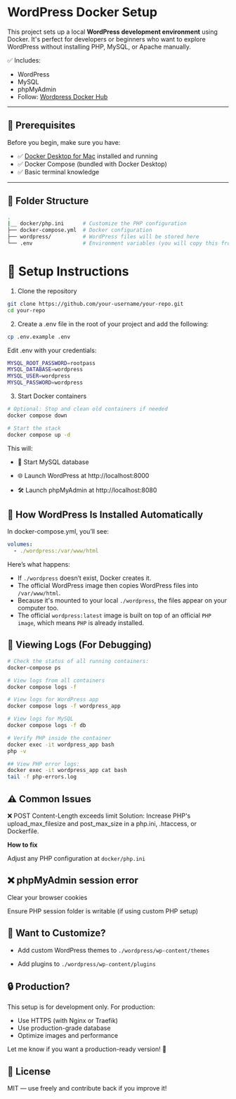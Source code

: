 # WordPress Docker Setup

This project sets up a local **WordPress development environment** using Docker. It's perfect for developers or beginners who want to explore WordPress without installing PHP, MySQL, or Apache manually.

✅ Includes:
- WordPress
- MySQL
- phpMyAdmin
- Follow: [Wordpress Docker Hub](https://hub.docker.com/_/wordpress)
---

## 🧰 Prerequisites

Before you begin, make sure you have:

- ✅ [Docker Desktop for Mac](https://www.docker.com/products/docker-desktop) installed and running
- ✅ Docker Compose (bundled with Docker Desktop)
- ✅ Basic terminal knowledge

---

## 📁 Folder Structure

```bash
.
|__ docker/php.ini      # Customize the PHP configuration
├── docker-compose.yml  # Docker configuration
├── wordpress/          # WordPress files will be stored here
└── .env                # Environment variables (you will copy this from .env.example)
```

# 🚀 Setup Instructions

1. Clone the repository
```bash
git clone https://github.com/your-username/your-repo.git
cd your-repo
```

2. Create a .env file in the root of your project and add the following:
```bash
cp .env.example .env
```
Edit .env with your credentials:

```bash
MYSQL_ROOT_PASSWORD=rootpass
MYSQL_DATABASE=wordpress
MYSQL_USER=wordpress
MYSQL_PASSWORD=wordpress
```

3. Start Docker containers
```bash
# Optional: Stop and clean old containers if needed
docker compose down

# Start the stack
docker compose up -d
```
This will:

- 🐬 Start MySQL database

- 🌐 Launch WordPress at http://localhost:8000

- 🛠️ Launch phpMyAdmin at http://localhost:8080

## 🧠 How WordPress Is Installed Automatically

In docker-compose.yml, you’ll see:

```yaml
volumes:
  - ./wordpress:/var/www/html
```

Here’s what happens:

- If `./wordpress` doesn’t exist, Docker creates it.
- The official WordPress image then copies WordPress files into `/var/www/html`.
- Because it's mounted to your local `./wordpress`, the files appear on your computer too.
- The official `wordpress:latest` image is built on top of an official `PHP image`, which means `PHP` is already installed.


## 🐞 Viewing Logs (For Debugging)
```bash
# Check the status of all running containers:
docker-compose ps  

# View logs from all containers
docker compose logs -f

# View logs for WordPress app
docker compose logs -f wordpress_app

# View logs for MySQL
docker compose logs -f db

# Verify PHP inside the container
docker exec -it wordpress_app bash
php -v

## View PHP error logs:
docker exec -it wordpress_app cat bash
tail -f php-errors.log
```

## ⚠️ Common Issues
❌ POST Content-Length exceeds limit
Solution: Increase PHP's upload_max_filesize and post_max_size in a php.ini, .htaccess, or Dockerfile.

**How to fix**

Adjust any PHP configuration at `docker/php.ini`

## ❌ phpMyAdmin session error
Clear your browser cookies

Ensure PHP session folder is writable (if using custom PHP setup)

## 🎨 Want to Customize?
- Add custom WordPress themes to `./wordpress/wp-content/themes`

- Add plugins to `./wordpress/wp-content/plugins`


## 🔒 Production?
This setup is for development only. For production:

- Use HTTPS (with Nginx or Traefik)
- Use production-grade database
- Optimize images and performance

Let me know if you want a production-ready version! 🙌

## 📄 License
MIT — use freely and contribute back if you improve it!